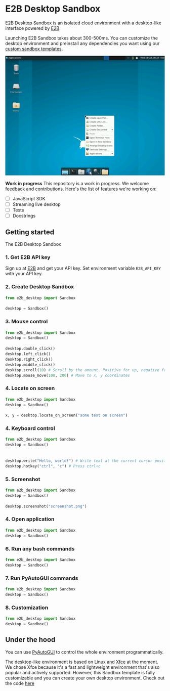 # E2B Desktop Sandbox

E2B Desktop Sandbox is an isolated cloud environment with a desktop-like interface powered by [E2B](https://e2b.dev).

Launching E2B Sandbox takes about 300-500ms. You can customize the desktop environment and preinstall any dependencies you want using our [custom sandbox templates](https://e2b.dev/docs/sandbox-template).

![Desktop Sandbox](screenshot.png)

**Work in progress**
This repository is a work in progress. We welcome feedback and contributions. Here's the list of features we're working on:
- [ ] JavaScript SDK
- [ ] Streaming live desktop
- [ ] Tests
- [ ] Docstrings

## Getting started
The E2B Desktop Sandbox

### 1. Get E2B API key
Sign up at [E2B](https://e2b.dev) and get your API key.
Set environment variable `E2B_API_KEY` with your API key.

### 2. Create Desktop Sandbox
```python
from e2b_desktop import Sandbox

desktop = Sandbox()
```

### 3. Mouse control
```python
from e2b_desktop import Sandbox
desktop = Sandbox()

desktop.double_click()
desktop.left_click()
desktop.right_click()
desktop.middle_click()
desktop.scroll(10) # Scroll by the amount. Positive for up, negative for down.
desktop.mouse_move(100, 200) # Move to x, y coordinates
```

### 4. Locate on screen
```python
from e2b_desktop import Sandbox
desktop = Sandbox()

x, y = desktop.locate_on_screen("some text on screen")
```

### 4. Keyboard control
```python
from e2b_desktop import Sandbox
desktop = Sandbox()


desktop.write("Hello, world!") # Write text at the current cursor position
desktop.hotkey("ctrl", "c") # Press ctrl+c
```

### 5. Screenshot
```python
from e2b_desktop import Sandbox
desktop = Sandbox()

desktop.screenshot("screenshot.png")
```

### 4. Open application
```python
from e2b_desktop import Sandbox
desktop = Sandbox()

```

### 6. Run any bash commands
```python
from e2b_desktop import Sandbox
desktop = Sandbox()

```

### 7. Run PyAutoGUI commands
```python
from e2b_desktop import Sandbox
desktop = Sandbox()

```

### 8. Customization
```python
from e2b_desktop import Sandbox
desktop = Sandbox()

```


## Under the hood
You can use [PyAutoGUI](https://pyautogui.readthedocs.io/en/latest/) to control the whole environment programmatically.

The desktop-like environment is based on Linux and [Xfce](https://www.xfce.org/) at the moment. We chose Xfce because it's a fast and lightweight environment that's also popular and actively supported. However, this Sandbox template is fully customizable and you can create your own desktop environment.
Check out the code [here](./template/)